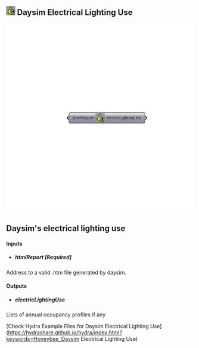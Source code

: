 ## ![](../../images/icons/Daysim_Electrical_Lighting_Use.png) Daysim Electrical Lighting Use

![](../../images/components/Daysim_Electrical_Lighting_Use.png)

Daysim's electrical lighting use
 -
 

#### Inputs
* ##### htmlReport [Required]
Address to a valid .htm file generated by daysim.

#### Outputs
* ##### electricLightingUse
Lists of annual occupancy profiles if any


[Check Hydra Example Files for Daysim Electrical Lighting Use](https://hydrashare.github.io/hydra/index.html?keywords=Honeybee_Daysim Electrical Lighting Use)